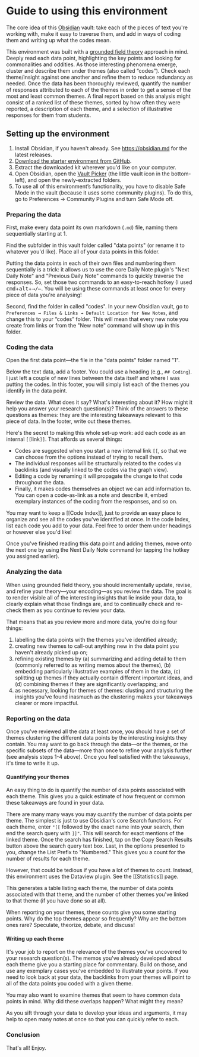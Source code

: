 # Guide to using this environment

The core idea of this [Obsidian](https://obsidian.md) vault: take each of the pieces of text you're working with, make it easy to traverse them, and add in ways of coding them and writing up what the codes mean.

This environment was built with a [grounded field theory](https://fulcra.design/a-brief-informal-guide-to-doing-grounded-theory) approach in mind. Deeply read each data point, highlighting the key points and looking for commonalities and oddities. As those interesting phenomena emerge, cluster and describe them under themes (also called “codes”). Check each theme/insight against one another and refine them to reduce redundancy as needed. Once the data has been thoroughly reviewed, quantify the number of responses attributed to each of the themes in order to get a sense of the most and least common themes. A final report based on this analysis might consist of a ranked list of these themes, sorted by how often they were reported, a description of each theme, and a selection of illustrative responses for them from students. 

## Setting up the environment
1. Install Obsidian, if you haven't already. See https://obsidian.md for the latest releases.
2. [Download the starter environment from GitHub](https://github.com/ryanjamurphy/obsidian-qualitative-analysis-environment).
1. Extract the downloaded kit wherever you'd like on your computer.
2. Open Obsidian, open the [Vault Picker](https://help.obsidian.md/How+to/Working+with+multiple+vaults) (the little vault icon in the bottom-left), and open the newly-extracted folders.
3. To use all of this environment’s functionality, you have to disable Safe Mode in the vault (because it uses some community plugins). To do this, go to Preferences → Community Plugins and turn Safe Mode off.

### Preparing the data
First, make every data point its own markdown (`.md`) file, naming them sequentially starting at 1. 

Find the subfolder in this vault folder called "data points" (or rename it to whatever you'd like). Place all of your data points in this folder.

Putting the data points in each of their own files and numbering them sequentially is a trick: it allows us to use the core Daily Note plugin's "Next Daily Note" and "Previous Daily Note" commands to quickly traverse the responses. So, set those two commands to an easy-to-reach hotkey (I used <kbd>cmd</kbd>+<kbd>alt</kbd>+<kbd>→/←</kbd>. You will be using these commands at least once for every piece of data you're analysing!

Second, find the folder in called "codes". In your new Obsidian vault, go to `Preferences → Files & Links → Default Location for New Notes`, and change this to your “codes” folder. This will mean that every new note you create from links or from the "New note" command will show up in this folder. 

### Coding the data
Open the first data point—the file in the "data points" folder named "1". 

Below the text data, add a footer. You could use a heading (e.g., `## Coding`). I just left a couple of new lines between the data itself and where I was putting the codes. In this footer, you will simply list each of the themes you identify in the data point.

Review the data. What does it say? What's interesting about it? How might it help you answer your research question(s)? Think of the answers to these questions as themes: they are the interesting takeaways relevant to this piece of data. In the footer, write out these themes.

Here's the secret to making this whole set-up work: add each code as an internal `[[`link`]]`. That affords us several things:
- Codes are suggested when you start a new internal link `[[`, so that we can choose from the options instead of trying to recall them.
- The individual responses will be structurally related to the codes via backlinks (and visually linked to the codes via the graph view).
- Editing a code by renaming it will propagate the change to that code throughout the data.
- Finally, it makes codes themselves an object we can add information to. You can open a code-as-link as a note and describe it, embed exemplary instances of the coding from the responses, and so on.

You may want to keep a [[Code Index]], just to provide an easy place to organize and see all the codes you've identified at once. In the code Index, list each code you add to your data. Feel free to order them under headings or however else you'd like!

Once you've finished reading this data point and adding themes, move onto the next one by using the Next Daily Note command (or tapping the hotkey you assigned earlier).

### Analyzing the data
When using grounded field theory, you should incrementally update, revise, and refine your theory—your encoding—as you review the data. The goal is to render visible all of the interesting insights that lie inside your data, to clearly explain what those findings are, and to continually check and re-check them as you continue to review your data. 

That means that as you review more and more data, you're doing four things:
1. labelling the data points with the themes you've identified already;
2. creating new themes to call-out anything new in the data point you haven't already picked up on; 
3. refining existing themes by (a) summarizing and adding detail to them (commonly referred to as writing memos about the themes), (b) embedding particularly illustrative examples of them in the data, (c) splitting up themes if they actually contain different important ideas, and (d) combining themes if they are significantly overlapping; and
4. as necessary, looking for themes of themes: clusting and structuring the insights you've found inasmuch as the clustering makes your takeaways clearer or more impactful.

### Reporting on the data
Once you've reviewed all the data at least once, you should have a set of themes clustering the different data points by the interesting insights they contain. You may want to go back through the data—or the themes, or the specific subsets of the data—more than once to refine your analysis further (see analysis steps 1-4 above). Once you feel satisfied with the takeaways, it's time to write it up.

#### Quantifying your themes
An easy thing to do is quantify the number of data points associated with each theme. This gives you a quick estimate of how frequent or common these takeaways are found in your data. 

There are many many ways you may quantify the number of data points per theme. The simplest is just to use Obsidian's core Search functions. For each theme, enter `"[[` followed by the exact name into your search, then end the search query with `]]"`. This will search for exact mentions of the linked theme. Once the search has finished, tap on the Copy Search Results button above the search query text box. Last, in the options presented to you, change the List Prefix to "Numbered." This gives you a count for the number of results for each theme.

However, that could be tedious if you have a lot of themes to count. Instead, this environment uses the Dataview plugin. See the [[Statistics]] page.

This generates a table listing each theme, the number of data points associated with that theme, and the number of other themes you've linked to that theme (if you have done so at all). 

When reporting on your themes, these counts give you some starting points. Why do the top themes appear so frequently? Why are the bottom ones rare? Speculate, theorize, debate, and discuss!

#### Writing up each theme
It's your job to report on the relevance of the themes you've uncovered to your research question(s). The memos you've already developed about each theme give you a starting place for commentary. Build on those, and use any exemplary cases you've embedded to illustrate your points. If you need to look back at your data, the backlinks from your themes will point to all of the data points you coded with a given theme. 

You may also want to examine themes that seem to have common data points in mind. Why did these overlaps happen? What might they mean? 

As you sift through your data to develop your ideas and arguments, it may help to open many notes at once so that you can quickly refer to each. 

### Conclusion
That's all! Enjoy.